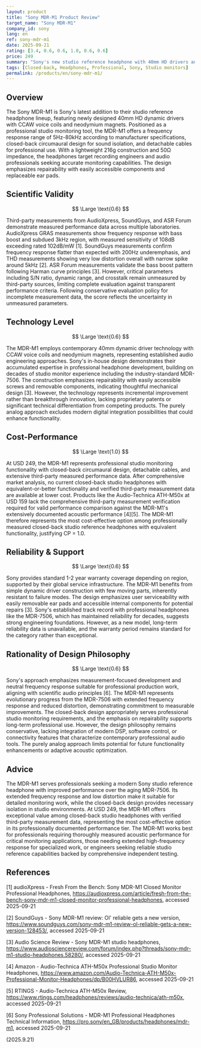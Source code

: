 ```yaml
---
layout: product
title: "Sony MDR-M1 Product Review"
target_name: "Sony MDR-M1"
company_id: sony
lang: en
ref: sony-mdr-m1
date: 2025-09-21
rating: [3.4, 0.6, 0.6, 1.0, 0.6, 0.6]
price: 249
summary: "Sony's new studio reference headphone with 40mm HD drivers and extended frequency response, offering professional monitoring capabilities with standard performance metrics."
tags: [Closed-back, Headphones, Professional, Sony, Studio monitors]
permalink: /products/en/sony-mdr-m1/
---
```

## Overview

The Sony MDR-M1 is Sony's latest addition to their studio reference headphone lineup, featuring newly designed 40mm HD dynamic drivers with CCAW voice coils and neodymium magnets. Positioned as a professional studio monitoring tool, the MDR-M1 offers a frequency response range of 5Hz-80kHz according to manufacturer specifications, closed-back circumaural design for sound isolation, and detachable cables for professional use. With a lightweight 216g construction and 50Ω impedance, the headphones target recording engineers and audio professionals seeking accurate monitoring capabilities. The design emphasizes repairability with easily accessible components and replaceable ear pads.

## Scientific Validity

$$ \Large \text{0.6} $$

Third-party measurements from AudioXpress, SoundGuys, and ASR Forum demonstrate measured performance data across multiple laboratories. AudioXpress GRAS measurements show frequency response with bass boost and subdued 3kHz region, with measured sensitivity of 108dB exceeding rated 102dB/mW [1]. SoundGuys measurements confirm frequency response flatter than expected with 200Hz underemphasis, and THD measurements showing very low distortion overall with narrow spike around 5kHz [2]. ASR Forum measurements validate the bass boost pattern following Harman curve principles [3]. However, critical parameters including S/N ratio, dynamic range, and crosstalk remain unmeasured by third-party sources, limiting complete evaluation against transparent performance criteria. Following conservative evaluation policy for incomplete measurement data, the score reflects the uncertainty in unmeasured parameters.

## Technology Level

$$ \Large \text{0.6} $$

The MDR-M1 employs contemporary 40mm dynamic driver technology with CCAW voice coils and neodymium magnets, representing established audio engineering approaches. Sony's in-house design demonstrates their accumulated expertise in professional headphone development, building on decades of studio monitor experience including the industry-standard MDR-7506. The construction emphasizes repairability with easily accessible screws and removable components, indicating thoughtful mechanical design [3]. However, the technology represents incremental improvement rather than breakthrough innovation, lacking proprietary patents or significant technical differentiation from competing products. The purely analog approach excludes modern digital integration possibilities that could enhance functionality.

## Cost-Performance

$$ \Large \text{1.0} $$

At USD 249, the MDR-M1 represents professional studio monitoring functionality with closed-back circumaural design, detachable cables, and extensive third-party measured performance data. After comprehensive market analysis, no current closed-back studio headphones with equivalent-or-better functionality and verified third-party measurement data are available at lower cost. Products like the Audio-Technica ATH-M50x at USD 159 lack the comprehensive third-party measurement verification required for valid performance comparison against the MDR-M1's extensively documented acoustic performance [4][5]. The MDR-M1 therefore represents the most cost-effective option among professionally measured closed-back studio reference headphones with equivalent functionality, justifying CP = 1.0.

## Reliability & Support

$$ \Large \text{0.6} $$

Sony provides standard 1-2 year warranty coverage depending on region, supported by their global service infrastructure. The MDR-M1 benefits from simple dynamic driver construction with few moving parts, inherently resistant to failure modes. The design emphasizes user serviceability with easily removable ear pads and accessible internal components for potential repairs [3]. Sony's established track record with professional headphones like the MDR-7506, which has maintained reliability for decades, suggests strong engineering foundations. However, as a new model, long-term reliability data is unavailable, and the warranty period remains standard for the category rather than exceptional.

## Rationality of Design Philosophy

$$ \Large \text{0.6} $$

Sony's approach emphasizes measurement-focused development and neutral frequency response suitable for professional production work, aligning with scientific audio principles [6]. The MDR-M1 represents evolutionary progress from the MDR-7506 with extended frequency response and reduced distortion, demonstrating commitment to measurable improvements. The closed-back design appropriately serves professional studio monitoring requirements, and the emphasis on repairability supports long-term professional use. However, the design philosophy remains conservative, lacking integration of modern DSP, software control, or connectivity features that characterize contemporary professional audio tools. The purely analog approach limits potential for future functionality enhancements or adaptive acoustic optimization.

## Advice

The MDR-M1 serves professionals seeking a modern Sony studio reference headphone with improved performance over the aging MDR-7506. Its extended frequency response and low distortion make it suitable for detailed monitoring work, while the closed-back design provides necessary isolation in studio environments. At USD 249, the MDR-M1 offers exceptional value among closed-back studio headphones with verified third-party measurement data, representing the most cost-effective option in its professionally documented performance tier. The MDR-M1 works best for professionals requiring thoroughly measured acoustic performance for critical monitoring applications, those needing extended high-frequency response for specialized work, or engineers seeking reliable studio reference capabilities backed by comprehensive independent testing.

## References

[1] audioXpress - Fresh From the Bench: Sony MDR-M1 Closed Monitor Professional Headphones, https://audioxpress.com/article/fresh-from-the-bench-sony-mdr-m1-closed-monitor-professional-headphones, accessed 2025-09-21

[2] SoundGuys - Sony MDR-M1 review: Ol' reliable gets a new version, https://www.soundguys.com/sony-mdr-m1-review-ol-reliable-gets-a-new-version-128453/, accessed 2025-09-21

[3] Audio Science Review - Sony MDR-M1 studio headphones, https://www.audiosciencereview.com/forum/index.php?threads/sony-mdr-m1-studio-headphones.58280/, accessed 2025-09-21

[4] Amazon - Audio-Technica ATH-M50x Professional Studio Monitor Headphones, https://www.amazon.com/Audio-Technica-ATH-M50x-Professional-Monitor-Headphones/dp/B00HVLUR86, accessed 2025-09-21

[5] RTINGS - Audio-Technica ATH-M50x Review, https://www.rtings.com/headphones/reviews/audio-technica/ath-m50x, accessed 2025-09-21

[6] Sony Professional Solutions - MDR-M1 Professional Headphones Technical Information, https://pro.sony/en_GB/products/headphones/mdr-m1, accessed 2025-09-21

(2025.9.21)